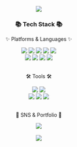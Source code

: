<div align=center>
    <img src="https://capsule-render.vercel.app/api?type=waving&color=auto&height=200&section=header&text=Yermi%20Github!&fontSize=90" />
</div>
<div align=center>
    <h3>📚 Tech Stack 📚</h3>
    <p>✨ Platforms & Languages ✨</p>
</div>
<div align="center">
    <img src="https://img.shields.io/badge/Java-007396?style=flat&logo=Java&logoColor=white" />
    <img src="https://img.shields.io/badge/HTML5-E34F26?style=flat&logo=HTML5&logoColor=white" />
    <img src="https://img.shields.io/badge/CSS3-1572B6?style=flat&logo=CSS3&logoColor=white" />
    <img src="https://img.shields.io/badge/JavaScript-F7DF1E?style=flat&logo=JavaScript&logoColor=white" />
    <img src="https://img.shields.io/badge/jQuery-0769AD?style=flat&logo=jQuery&logoColor=white" />
    <br>
    <img src="https://img.shields.io/badge/Oracle%20SQL-F80000?style=flat&logo=Oracle&logoColor=white" />
    <img src="https://img.shields.io/badge/AWS-232F3E?style=flat&logo=AmazonAWS&logoColor=white" />
    <img src="https://img.shields.io/badge/Spring-6DB33F?style=flat&logo=Spring&logoColor=white" />
    <img src="https://img.shields.io/badge/Bootstrap-7952B3?style=flat&logo=Bootstrap&logoColor=white" />
</div>
<br>
<div align=center>
    <p>🛠 Tools 🛠</p>
</div>
<div align=center>
    <img src="https://img.shields.io/badge/Eclipse%20IDE-2C2255?style=flat&logo=EclipseIDE&logoColor=white" />
    <img src="https://img.shields.io/badge/Visual%20Studio%20Code-007ACC?style=flat&logo=VisualStudioCode&logoColor=white" />
    <br>
    <img src="https://img.shields.io/badge/SVN-809CC9?style=flat&logo=Subversion&logoColor=white" />
    <img src="https://img.shields.io/badge/Tomcat-F8DC75?style=flat&logo=ApacheTomcat&logoColor=white" />
    <img src="https://img.shields.io/badge/GitHub-181717?style=flat&logo=GitHub&logoColor=white" />
</div>
<br>
<div align=center>
    <p>🎨 SNS & Portfolio 🎨</p>
</div>
<div align=center>
    <a href="https://yermi.tistory.com/%22%3E
        <img src="https://img.shields.io/badge/Blog-FF9800?style=flat&logo=Blogger&logoColor=white" />
    </a>
    <a href="kycasdzxc@naver.com">
        <img src="https://img.shields.io/badge/Mail-30B980?style=flat&logo=Gmail&logoColor=white" />
    </a>
    <a href="https://yermi.works/%22%3E
        <img src="https://img.shields.io/badge/Portfolio-FF3633?style=flat&logo=Micro.blog&logoColor=white" />
    </a>
</div>
<div align=center>
    <br>
    <img src="https://github-readme-stats.vercel.app/api/top-langs/?username=kycasdzxc&layout=compact%22%3E<br><br>
    <img src="https://github-readme-stats.vercel.app/api?username=kycasdzxc%22%3E
</div>
